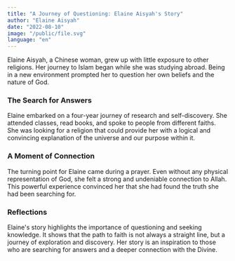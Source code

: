```yaml
---
title: "A Journey of Questioning: Elaine Aisyah's Story"
author: "Elaine Aisyah"
date: "2022-08-10"
image: "/public/file.svg"
language: "en"
---
```


Elaine Aisyah, a Chinese woman, grew up with little exposure to other religions. Her journey to Islam began while she was studying abroad. Being in a new environment prompted her to question her own beliefs and the nature of God.

### The Search for Answers

Elaine embarked on a four-year journey of research and self-discovery. She attended classes, read books, and spoke to people from different faiths. She was looking for a religion that could provide her with a logical and convincing explanation of the universe and our purpose within it.

### A Moment of Connection

The turning point for Elaine came during a prayer. Even without any physical representation of God, she felt a strong and undeniable connection to Allah. This powerful experience convinced her that she had found the truth she had been searching for.

### Reflections

Elaine's story highlights the importance of questioning and seeking knowledge. It shows that the path to faith is not always a straight line, but a journey of exploration and discovery. Her story is an inspiration to those who are searching for answers and a deeper connection with the Divine.
